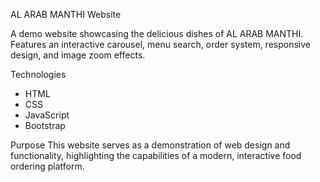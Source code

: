  AL ARAB MANTHI Website

A demo website showcasing the delicious dishes of AL ARAB MANTHI. Features an interactive carousel, menu search, order system, responsive design, and image zoom effects.

 Technologies
- HTML
- CSS
- JavaScript
- Bootstrap

Purpose
This website serves as a demonstration of web design and functionality, highlighting the capabilities of a modern, interactive food ordering platform.
